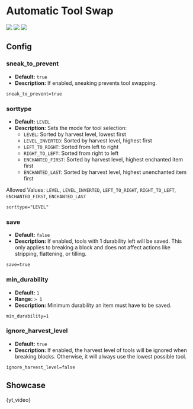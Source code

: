# Automatic Tool Swap
[![](https://badges.moddingx.org/modrinth/downloads/automatic-tool-swap?style=flat)](https://modrinth.com/mod/automatic-tool-swap)
[![](https://badges.moddingx.org/curseforge/downloads/361977?style=flat)](https://www.curseforge.com/minecraft/mc-mods/automatic-tool-swap)
[![](https://img.shields.io/github/issues-raw/ChaoticTrials/ToolSwap?style=flat-square)](https://github.com/ChaoticTrials/ToolSwap)

## Config

### sneak_to_prevent
- **Default:** `true`
- **Description:** If enabled, sneaking prevents tool swapping.

```properties
sneak_to_prevent=true
```

### sorttype
- **Default:** `LEVEL`
- **Description:** Sets the mode for tool selection:
    - `LEVEL`: Sorted by harvest level, lowest first
    - `LEVEL_INVERTED`: Sorted by harvest level, highest first
    - `LEFT_TO_RIGHT`: Sorted from left to right
    - `RIGHT_TO_LEFT`: Sorted from right to left
    - `ENCHANTED_FIRST`: Sorted by harvest level, highest enchanted item first
    - `ENCHANTED_LAST`: Sorted by harvest level, highest unenchanted item first

Allowed Values: `LEVEL`, `LEVEL_INVERTED`, `LEFT_TO_RIGHT`, `RIGHT_TO_LEFT`, `ENCHANTED_FIRST`, `ENCHANTED_LAST`

```properties
sorttype="LEVEL"
```

### save
- **Default:** `false`
- **Description:** If enabled, tools with 1 durability left will be saved. This only applies to breaking a block and
  does not affect actions like stripping, flattening, or tilling.

```properties
save=true
```

### min_durability
- **Default:** `1`
- **Range:** `> 1`
- **Description:** Minimum durability an item must have to be saved.

```properties
min_durability=1
```

### ignore_harvest_level
- **Default:** `true`
- **Description:** If enabled, the harvest level of tools will be ignored when breaking blocks. Otherwise, it will
  always use the lowest possible tool.

```properties
ignore_harvest_level=false
```

## Showcase

{yt_video}
